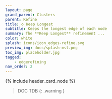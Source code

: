 ```yaml
---
layout: page
grand_parent: Clusters
parent: Refine
title: 🝔 Keep Longest
subtitle: Keeps the longest edge of each node
summary: The **Keep Longest** refinement ...
color: white
splash: icons/icon_edges-refine.svg
preview_img: docs/splash-mst.png
toc_img: placeholder.jpg
tagged: 
    - edgerefining
nav_order: 2
---
```


{% include header_card_node %}

> DOC TDB
{: .warning }
